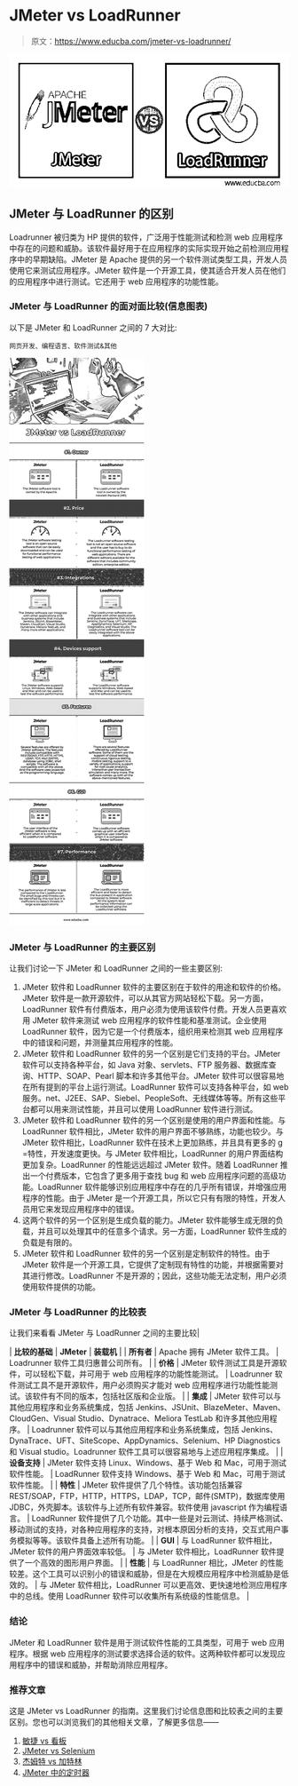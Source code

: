 # JMeter vs LoadRunner

> 原文：<https://www.educba.com/jmeter-vs-loadrunner/>

![JMeter vs LoadRunner ](img/e31574168e249448294adbf89a509984.png)



## JMeter 与 LoadRunner 的区别

Loadrunner 被归类为 HP 提供的软件，广泛用于性能测试和检测 web 应用程序中存在的问题和威胁。该软件最好用于在应用程序的实际实现开始之前检测应用程序中的早期缺陷。JMeter 是 Apache 提供的另一个软件测试类型工具，开发人员使用它来测试应用程序。JMeter 软件是一个开源工具，使其适合开发人员在他们的应用程序中进行测试。它还用于 web 应用程序的功能性能。

### JMeter 与 LoadRunner 的面对面比较(信息图表)

以下是 JMeter 和 LoadRunner 之间的 7 大对比:

<small>网页开发、编程语言、软件测试&其他</small>

![JMeter vs LoadRunner Info](img/76f487e630ee5b072b19a48ed693cf49.png)



### JMeter 与 LoadRunner 的主要区别

让我们讨论一下 JMeter 和 LoadRunner 之间的一些主要区别:

1.  JMeter 软件和 LoadRunner 软件的主要区别在于软件的用途和软件的价格。JMeter 软件是一款开源软件，可以从其官方网站轻松下载。另一方面，LoadRunner 软件有付费版本，用户必须为使用该软件付费。开发人员更喜欢用 JMeter 软件来测试 web 应用程序的软件性能和基准测试。企业使用 LoadRunner 软件，因为它是一个付费版本，组织用来检测其 web 应用程序中的错误和问题，并测量其应用程序的性能。
2.  JMeter 软件和 LoadRunner 软件的另一个区别是它们支持的平台。JMeter 软件可以支持各种平台，如 Java 对象、servlets、FTP 服务器、数据库查询、HTTP、SOAP、Pearl 脚本和许多其他平台。JMeter 软件可以很容易地在所有提到的平台上运行测试。LoadRunner 软件可以支持各种平台，如 web 服务。net、J2EE、SAP、Siebel、PeopleSoft、无线媒体等等。所有这些平台都可以用来测试性能，并且可以使用 LoadRunner 软件进行测试。
3.  JMeter 软件和 LoadRunner 软件的另一个区别是使用的用户界面和性能。与 LoadRunner 软件相比，JMeter 软件的用户界面不够熟练，功能也较少。与 JMeter 软件相比，LoadRunner 软件在技术上更加熟练，并且具有更多的 g =特性，开发速度更快。与 JMeter 软件相比，LoadRunner 的用户界面结构更加复杂。LoadRunner 的性能远远超过 JMeter 软件。随着 LoadRunner 推出一个付费版本，它包含了更多用于查找 bug 和 web 应用程序问题的高级功能。LoadRunner 软件能够识别应用程序中存在的几乎所有错误，并增强应用程序的性能。由于 JMeter 是一个开源工具，所以它只有有限的特性，开发人员用它来发现应用程序中的错误。
4.  这两个软件的另一个区别是生成负载的能力。JMeter 软件能够生成无限的负载，并且可以处理其中的任意多个请求。另一方面，LoadRunner 软件生成的负载是有限的。
5.  JMeter 软件和 LoadRunner 软件的另一个区别是定制软件的特性。由于 JMeter 软件是一个开源工具，它提供了定制现有特性的功能，并根据需要对其进行修改。LoadRunner 不是开源的；因此，这些功能无法定制，用户必须使用软件提供的功能。

### JMeter 与 LoadRunner 的比较表

让我们来看看 JMeter 与 LoadRunner 之间的主要比较|

| **比较的基础** | **JMeter** | **装载机** |
| **所有者** | Apache 拥有 JMeter 软件工具。 | Loadrunner 软件工具归惠普公司所有。 |
| **价格** | JMeter 软件测试工具是开源软件，可以轻松下载，并可用于 web 应用程序的功能性能测试。 | Loadrunner 软件测试工具不是开源软件，用户必须购买才能对 web 应用程序进行功能性能测试。该软件有不同的版本，包括社区版和企业版。 |
| **集成** | JMeter 软件可以与其他应用程序和业务系统集成，包括 Jenkins、JSUnit、BlazeMeter、Maven、CloudGen、Visual Studio、Dynatrace、Meliora TestLab 和许多其他应用程序。 | Loadrunner 软件可以与其他应用程序和业务系统集成，包括 Jenkins、DynaTrace、UFT、SiteScope、AppDynamics、Selenium、HP Diagnostics 和 Visual studio。Loadrunner 软件工具可以很容易地与上述应用程序集成。 |
| **设备支持** | JMeter 软件支持 Linux、Windows、基于 Web 和 Mac，可用于测试软件性能。 | LoadRunner 软件支持 Windows、基于 Web 和 Mac，可用于测试软件性能。 |
| **特性** | JMeter 软件提供了几个特性。该功能包括兼容 REST/SOAP，FTP，HTTP，HTTPS，LDAP，TCP，邮件(SMTP)，数据库使用 JDBC，外壳脚本。该软件与上述所有软件兼容。软件使用 javascript 作为编程语言。 | LoadRunner 软件提供了几个功能。其中一些是对云测试、持续严格测试、移动测试的支持，对各种应用程序的支持，对根本原因分析的支持，交互式用户事务模拟等等。该软件具备上述所有功能。 |
| **GUI** | 与 LoadRunner 软件相比，JMeter 软件的用户界面效率较低。 | 与 JMeter 软件相比，LoadRunner 软件提供了一个高效的图形用户界面。 |
| **性能** | 与 LoadRunner 相比，JMeter 的性能较差。这个工具可以识别小的错误和威胁，但是在大规模应用程序中检测威胁是低效的。 | 与 JMeter 软件相比，LoadRunner 可以更高效、更快速地检测应用程序中的总线。使用 LoadRunner 软件可以收集所有系统级的性能信息。 |

### 结论

JMeter 和 LoadRunner 软件是用于测试软件性能的工具类型，可用于 web 应用程序。根据 web 应用程序的测试要求选择合适的软件。这两种软件都可以发现应用程序中的错误和威胁，并帮助消除应用程序。

### 推荐文章

这是 JMeter vs LoadRunner 的指南。这里我们讨论信息图和比较表之间的主要区别。您也可以浏览我们的其他相关文章，了解更多信息——

1.  [敏捷 vs 看板](https://www.educba.com/agile-vs-kanban/)
2.  [JMeter vs Selenium](https://www.educba.com/jmeter-vs-selenium/)
3.  [杰姆特 vs 加特林](https://www.educba.com/jmeter-vs-gatling/)
4.  [JMeter 中的定时器](https://www.educba.com/timers-in-jmeter/)





